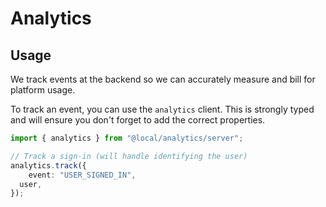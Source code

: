 # Analytics

## Usage

We track events at the backend so we can accurately measure and bill for platform usage.

To track an event, you can use the `analytics` client. This is strongly typed and will ensure you don't forget to add the correct properties.

```ts
import { analytics } from "@local/analytics/server";

// Track a sign-in (will handle identifying the user)
analytics.track({
	event: "USER_SIGNED_IN",
  user,
});
